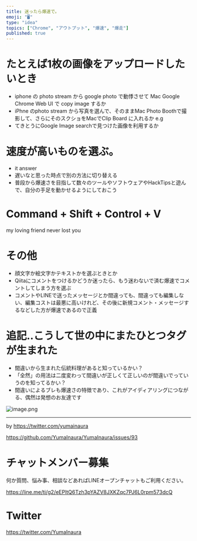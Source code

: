 ```yaml
---
title: 迷ったら爆速で。
emoji: "🖥"
type: "idea"
topics: ["Chrome", "アウトプット", "爆速", "爆走"]
published: true
---
```


# たとえば1枚の画像をアップロードしたいとき

- iphone の photo stream から google photo で動悸させて Mac Google Chrome Web UI で copy image するか
- iPhne のphoto stream から写真を選んで、そのままMac Photo Boothで撮影して、さらにそのスクショをMacでClip Board に入れるか e.g 
- てきとうにGoogle Image searchで見つけた画像を利用するか

# 速度が高いものを選ぶ。

- it answer
- 遅いなと思った時点で別の方法に切り替える
- 普段から爆速さを目指して数々のツールやソフトウェアやHackTipsと遊んで、自分の手足を動かせるようにしておこう

# Command + Shift + Control + V

my loving friend never lost you

# その他

- 顔文字か絵文字かテキストかを選ぶときとか
- Qiitaにコメントをつけるかどうか迷ったら、もう迷わないで済む爆速でコメントしてしまう方を選ぶ
- コメントやLINEで送ったメッセージとか間違っても、間違っても編集しない、編集コストは最悪に高いけれど、その後に新規コメント・メッセージするなどした方が爆速であるので正義


# 追記‥こうして世の中にまたひとつタグが生まれた

- 間違いから生まれた伝統料理があると知っているかい？
- 「全然」の用法は二度変わって間違いが正しくて正しいのが間違いでっていうのを知ってるかい？
- 間違いによるブレも爆速さの特徴であり、これがアイディアリングにつながる、偶然は発想のお友達です


![image.png](https://qiita-image-store.s3.amazonaws.com/0/89618/4651bb54-484a-51d0-bf6e-9d4819e8c352.png)


---

by https://twitter.com/yumainaura

https://github.com/YumaInaura/YumaInaura/issues/93








<!-- Update From Qiita API -->

# チャットメンバー募集


何か質問、悩み事、相談などあればLINEオープンチャットもご利用ください。

https://line.me/ti/g2/eEPltQ6Tzh3pYAZV8JXKZqc7PJ6L0rpm573dcQ





# Twitter


https://twitter.com/YumaInaura


<!-- Update From Qiita API -->


